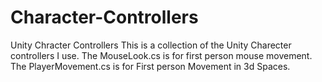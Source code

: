 # Character-Controllers
Unity Chracter Controllers
This is a collection of the Unity Charecter controllers I use.
The MouseLook.cs is for first person mouse movement.
The PlayerMovement.cs is for First person Movement in 3d Spaces.
